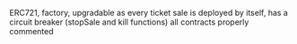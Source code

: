 ERC721, factory, upgradable as every ticket sale is deployed by itself, has a circuit breaker (stopSale and kill functions)
all contracts properly commented